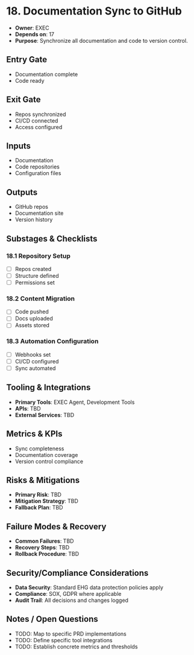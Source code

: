 # 18. Documentation Sync to GitHub

- **Owner**: EXEC
- **Depends on**: 17
- **Purpose**: Synchronize all documentation and code to version control.

## Entry Gate
- Documentation complete
- Code ready

## Exit Gate
- Repos synchronized
- CI/CD connected
- Access configured

## Inputs
- Documentation
- Code repositories
- Configuration files

## Outputs
- GitHub repos
- Documentation site
- Version history

## Substages & Checklists
### 18.1 Repository Setup
  - [ ] Repos created
  - [ ] Structure defined
  - [ ] Permissions set

### 18.2 Content Migration
  - [ ] Code pushed
  - [ ] Docs uploaded
  - [ ] Assets stored

### 18.3 Automation Configuration
  - [ ] Webhooks set
  - [ ] CI/CD configured
  - [ ] Sync automated

## Tooling & Integrations
- **Primary Tools**: EXEC Agent, Development Tools
- **APIs**: TBD
- **External Services**: TBD

## Metrics & KPIs
- Sync completeness
- Documentation coverage
- Version control compliance

## Risks & Mitigations
- **Primary Risk**: TBD
- **Mitigation Strategy**: TBD
- **Fallback Plan**: TBD

## Failure Modes & Recovery
- **Common Failures**: TBD
- **Recovery Steps**: TBD
- **Rollback Procedure**: TBD

## Security/Compliance Considerations
- **Data Security**: Standard EHG data protection policies apply
- **Compliance**: SOX, GDPR where applicable
- **Audit Trail**: All decisions and changes logged

## Notes / Open Questions
- TODO: Map to specific PRD implementations
- TODO: Define specific tool integrations
- TODO: Establish concrete metrics and thresholds